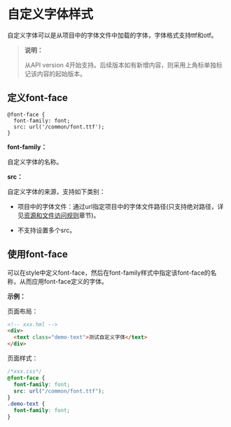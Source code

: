 # 自定义字体样式

自定义字体可以是从项目中的字体文件中加载的字体，字体格式支持ttf和otf。

>  **说明：**
>
>  从API version 4开始支持。后续版本如有新增内容，则采用上角标单独标记该内容的起始版本。


## 定义font-face

```
@font-face {   
  font-family: font; 
  src: url('/common/font.ttf'); 
}
```

**font-family：**

自定义字体的名称。

**src：**

自定义字体的来源，支持如下类别：

- 项目中的字体文件：通过url指定项目中的字体文件路径(只支持绝对路径，详见[资源和文件访问规则](../../ui/js-framework-file.md)章节)。

- 不支持设置多个src。


## 使用font-face

可以在style中定义font-face，然后在font-family样式中指定该font-face的名称，从而应用font-face定义的字体。

**示例：**

页面布局：
```html
<!-- xxx.hml -->
<div>    
  <text class="demo-text">测试自定义字体</text>  
</div>
```

页面样式：

```css
/*xxx.css*/
@font-face {
  font-family: font;
  src: url("/common/font.ttf");
}
.demo-text {
  font-family: font;
}
```
